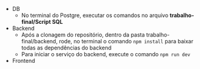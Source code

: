 - DB
    - No terminal do Postgre, executar os comandos no arquivo **trabalho-final/Script SQL**
- Backend
    - Após a clonagem do repositório, dentro da pasta trabalho-final/backend, rode, no terminal o comando ```npm install``` para baixar todas as dependências do backend
    - Para iniciar o serviço do backend, execute o comando ```npm run dev```
- Frontend